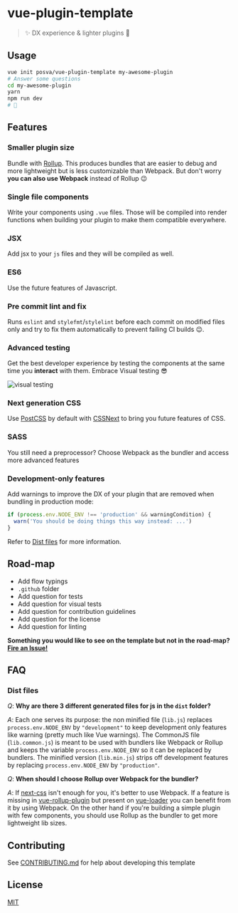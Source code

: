 # vue-plugin-template

> ✨ DX experience & lighter plugins 🚀


## Usage

```bash
vue init posva/vue-plugin-template my-awesome-plugin
# Answer some questions
cd my-awesome-plugin
yarn
npm run dev
# 🎉
```

## Features

### Smaller plugin size
Bundle with [Rollup](https://github.com/rollup/rollup). This produces bundles
that are easier to debug and more lightweight but is less customizable than
Webpack. But don't worry **you can also use Webpack** instead of Rollup 😉

### Single file components
Write your components using `.vue` files. Those will be compiled into render
functions when building your plugin to make them compatible everywhere.

### JSX
Add jsx to your `js` files and they will be compiled as well.

### ES6
Use the future features of Javascript.

### Pre commit lint and fix
Runs `eslint` and `stylefmt`/`stylelint` before each commit on modified files
only and try to fix them automatically to prevent failing CI builds 😉.

### Advanced testing
Get the best developer experience by testing the components at the same
time you **interact** with them.
Embrace Visual testing 😎

![visual testing](https://cloud.githubusercontent.com/assets/664177/21402771/504f94de-c7ba-11e6-9b10-3c9833a7e316.gif)

### Next generation CSS
Use [PostCSS](http://postcss.org/) by default with [CSSNext](http://cssnext.io/)
to bring you future features of CSS.

### SASS
You still need a preprocessor? Choose Webpack as the bundler and access more
advanced features

### Development-only features
Add warnings to improve the DX of your plugin that are removed when bundling in
production mode:

```js
if (process.env.NODE_ENV !== 'production' && warningCondition) {
  warn('You should be doing things this way instead: ...')
}
```
Refer to [Dist files](#dist-files) for more information.

## Road-map

- Add flow typings
- `.github` folder
- Add question for tests
- Add question for visual tests
- Add question for contribution guidelines 
- Add question for the license
- Add question for linting

**Something you would like to see on the template but not in the
road-map?
[Fire an Issue!](https://github.com/posva/vue-plugin-template/issues/new)**

## FAQ

### Dist files

_Q_: **Why are there 3 different generated files for js in the `dist` folder?**

_A_: Each one serves its purpose: the non minified file (`lib.js`) replaces `process.env.NODE_ENV` by `"development"` to keep development only features like warning (pretty much like Vue warnings). The CommonJS file (`lib.common.js`) is meant to be used with bundlers like Webpack or Rollup and keeps the variable `process.env.NODE_ENV` so it can be replaced by bundlers. The minified version (`lib.min.js`) strips off development features by replacing `process.env.NODE_ENV` by `"production"`.

_Q_: **When should I choose Rollup over Webpack for the bundler?**

_A_: If [next-css](http://cssnext.io/) isn't enough for you, it's better to use
Webpack. If a feature is missing
in [vue-rollup-plugin](https://github.com/vuejs/rollup-plugin-vue) but present
on [vue-loader](https://github.com/vuejs/vue-loader/) you can benefit from it by
using Webpack. On the other hand if you're building a simple plugin with few
components, you should use Rollup as the bundler to get more lightweight lib
sizes.

## Contributing


See [CONTRIBUTING.md](CONTRIBUTING.md) for help about developing this template

## License

[MIT](http://opensource.org/licenses/MIT)
